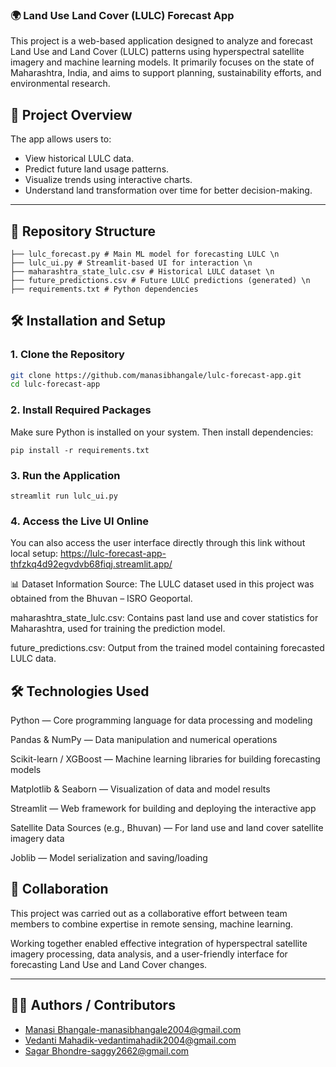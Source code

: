 ### 🌍 Land Use Land Cover (LULC) Forecast App

This project is a web-based application designed to analyze and forecast Land Use and Land Cover (LULC) patterns using hyperspectral satellite imagery and machine learning models. It primarily focuses on the state of Maharashtra, India, and aims to support planning, sustainability efforts, and environmental research.

## 🚀 Project Overview

The app allows users to:
- View historical LULC data.
- Predict future land usage patterns.
- Visualize trends using interactive charts.
- Understand land transformation over time for better decision-making.

---

## 📁 Repository Structure
```
├── lulc_forecast.py # Main ML model for forecasting LULC \n
├── lulc_ui.py # Streamlit-based UI for interaction \n
├── maharashtra_state_lulc.csv # Historical LULC dataset \n
├── future_predictions.csv # Future LULC predictions (generated) \n
├── requirements.txt # Python dependencies
```
## 🛠️ Installation and Setup

### 1. Clone the Repository
```bash
git clone https://github.com/manasibhangale/lulc-forecast-app.git
cd lulc-forecast-app
```

### 2. Install Required Packages
Make sure Python is installed on your system. Then install dependencies:
```
pip install -r requirements.txt
```
### 3. Run the Application
```
streamlit run lulc_ui.py
```
### 4. Access the Live UI Online
You can also access the user interface directly through this link without local setup:
https://lulc-forecast-app-thfzkq4d92egvdvb68fiqj.streamlit.app/


📊 Dataset Information
Source: The LULC dataset used in this project was obtained from the Bhuvan – ISRO Geoportal.

maharashtra_state_lulc.csv: Contains past land use and cover statistics for Maharashtra, used for training the prediction model.

future_predictions.csv: Output from the trained model containing forecasted LULC data.

## 🛠️ Technologies Used
Python — Core programming language for data processing and modeling

Pandas & NumPy — Data manipulation and numerical operations

Scikit-learn / XGBoost — Machine learning libraries for building forecasting models

Matplotlib & Seaborn — Visualization of data and model results

Streamlit — Web framework for building and deploying the interactive app

Satellite Data Sources (e.g., Bhuvan) — For land use and land cover satellite imagery data

Joblib — Model serialization and saving/loading

## 🤝 Collaboration

This project was carried out as a collaborative effort between team members to combine expertise in remote sensing, machine learning. 

Working together enabled effective integration of hyperspectral satellite imagery processing, data analysis, and a user-friendly interface for forecasting Land Use and Land Cover changes.

---

## 🙋‍♀️ Authors / Contributors

- [Manasi Bhangale](https://github.com/manasibhangale)-manasibhangale2004@gmail.com
- [Vedanti Mahadik](https://github.com/vedantimahadik)-vedantimahadik2004@gmail.com
- [Sagar Bhondre](https://github.com/SagarBondre)-saggy2662@gmail.com

